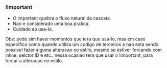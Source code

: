 ### !Important

* O important quebra o fluxo natural da cascata.
* Nao e considerado uma boa pratica.
* Cuidado ao usa-lo.

Obs: pode sim haver momentos que tera que usa-lo, mas em caso especifico
como quando utiliza um codigo de terceiros e nao esta sendo possivel fazer 
alguma alteracao no estilo, mesmo se estiver forcando com inline, selctor ID e etc..
nessa ocasiao tera que usar o !important, para forcar a alteracao no estilo.